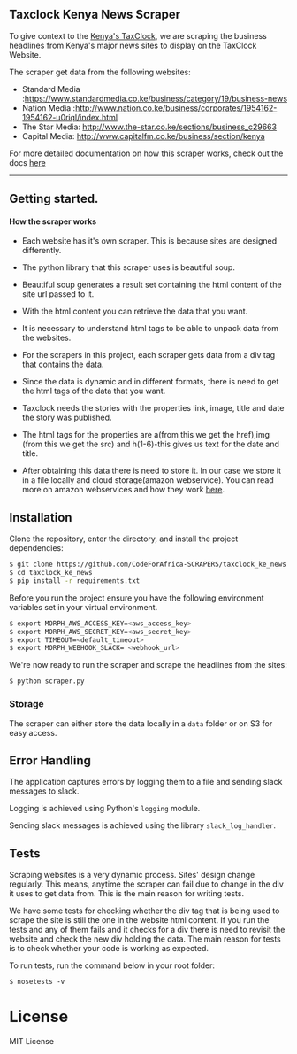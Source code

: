 ## Taxclock Kenya News Scraper

To give context to the [Kenya's TaxClock](https://taxclock.codeoforkenya.org/), we are scraping the business headlines from Kenya's major news sites to display on the TaxClock Website.

<!-- TODO: Insert screenshot of the headlines -->

The scraper get data from the following websites:
* Standard Media :https://www.standardmedia.co.ke/business/category/19/business-news
* Nation Media :http://www.nation.co.ke/business/corporates/1954162-1954162-u0riql/index.html
* The Star Media: http://www.the-star.co.ke/sections/business_c29663
* Capital Media: http://www.capitalfm.co.ke/business/section/kenya

For more detailed documentation on how this scraper works, check out the docs [here](http://taxclock-news.readthedocs.io/en/ch-project-documentation/introduction.html)

---

## Getting started.

#### How the scraper works

 * Each website has it's own scraper. This is because sites are designed differently.
 * The python library that this scraper uses is beautiful soup. 
 * Beautiful soup generates a result set containing the html content of the site url passed to it.
 * With the html content you can retrieve the data that you want. 
 * It is necessary to understand html tags to be able to unpack data from the websites.
 * For the scrapers in this project, each scraper gets data from a div tag that contains the data.
 * Since the data is dynamic and in different formats, there is need to get the html tags of the data that you want.
 * Taxclock needs the stories with the properties link, image, title and date the story was published.
 * The html tags for the properties are a(from this we get the href),img (from this we get the src) and h(1-6)-this gives us text  for the date and title.

 * After obtaining this data there is need to store it. In our case we store it in a file locally and cloud storage(amazon webservice). You can read more on amazon webservices and how they work [here](https://aws.amazon.com/s3/).

<!-- TODO: Talk a bit more about the archiving process -->

## Installation

Clone the repository, enter the directory, and install the project dependencies:

```sh
$ git clone https://github.com/CodeForAfrica-SCRAPERS/taxclock_ke_news.git
$ cd taxclock_ke_news
$ pip install -r requirements.txt
```

<!-- TODO: Add steps for virtualenv -->

Before you run the project ensure you have the following environment variables set in your virtual environment.

```sh
$ export MORPH_AWS_ACCESS_KEY=<aws_access_key>
$ export MORPH_AWS_SECRET_KEY=<aws_secret_key>
$ export TIMEOUT=<default_timeout>
$ export MORPH_WEBHOOK_SLACK= <webhook_url>
```

We're now ready to run the scraper and scrape the headlines from the sites:

```sh
$ python scraper.py
```

### Storage

The scraper can either store the data locally in a `data` folder or on S3 for easy access.


## Error Handling

The application captures errors by logging them to a file and sending slack messages to slack.

Logging is achieved using Python's `logging` module.

Sending slack messages is achieved using the library `slack_log_handler`.


## Tests

Scraping websites is a very dynamic process. Sites' design change regularly. This means, anytime the scraper can fail due to change in the div it uses to get data from. This is the main reason for writing  tests.

We have some tests for checking whether the div tag that is being used to scrape the site is still the one in the website html content. If you run the tests and any of them fails and it  checks for a div there is need to revisit the website and check the new div holding the data. The main reason for tests is to check whether your code is working as expected.

To run tests, run the command below in your root folder:
```
$ nosetests -v
```

# License

MIT License
